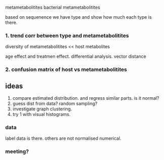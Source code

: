 
metametabolitites bacterial metametabolitites

based on sequenence we have type and show how much each type is there.

### 1. trend corr between type and metametabolitites

diversity of metametabolitites << host metabolites

age effect and treatmen effect. differential analysis.
vector distance

### 2. confusion matrix of host vs metametabolitites

## ideas

1. compare estimated distribution. and regress similar parts. is it normal?
1. guess dist from data? random sampling?
1. investigate graph clustering.
1. try 1 with visual histograms.

### data

label data is there. others are not normalised numerical.

### meeting?
